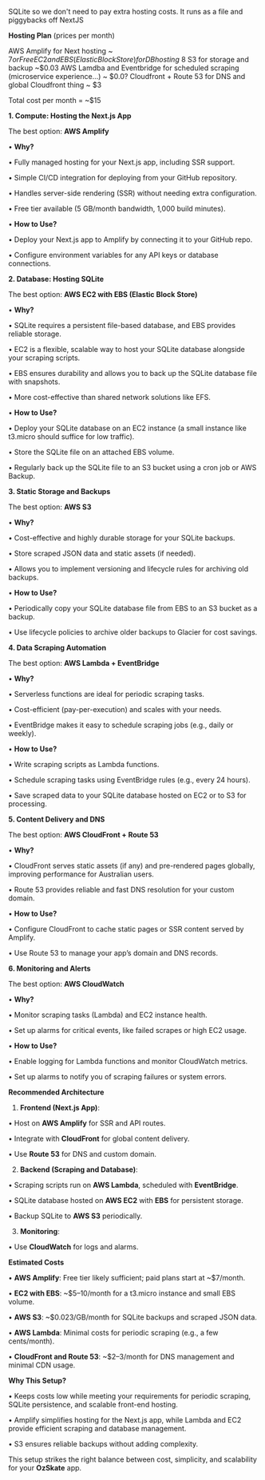 SQLite so we don't need to pay extra hosting costs.
It runs as a file and piggybacks off NextJS

**Hosting Plan** (prices per month)

AWS Amplify for Next hosting ~ $7 or Free
EC2 and EBS (Elastic Block Store) for DB hosting ~$8
S3 for storage and backup ~$0.03
AWS Lamdba and Eventbridge for scheduled scraping (microservice experience...) ~ $0.0?
Cloudfront + Route 53 for DNS and global Cloudfront thing ~ $3

Total cost per month = ~$15


**1. Compute: Hosting the Next.js App**

The best option: **AWS Amplify**

• **Why?**

• Fully managed hosting for your Next.js app, including SSR support.

• Simple CI/CD integration for deploying from your GitHub repository.

• Handles server-side rendering (SSR) without needing extra configuration.

• Free tier available (5 GB/month bandwidth, 1,000 build minutes).

• **How to Use?**

• Deploy your Next.js app to Amplify by connecting it to your GitHub repo.

• Configure environment variables for any API keys or database connections.

  

**2. Database: Hosting SQLite**

  

The best option: **AWS EC2 with EBS (Elastic Block Store)**

• **Why?**

• SQLite requires a persistent file-based database, and EBS provides reliable storage.

• EC2 is a flexible, scalable way to host your SQLite database alongside your scraping scripts.

• EBS ensures durability and allows you to back up the SQLite database file with snapshots.

• More cost-effective than shared network solutions like EFS.

• **How to Use?**

• Deploy your SQLite database on an EC2 instance (a small instance like t3.micro should suffice for low traffic).

• Store the SQLite file on an attached EBS volume.

• Regularly back up the SQLite file to an S3 bucket using a cron job or AWS Backup.

  

**3. Static Storage and Backups**

  

The best option: **AWS S3**

• **Why?**

• Cost-effective and highly durable storage for your SQLite backups.

• Store scraped JSON data and static assets (if needed).

• Allows you to implement versioning and lifecycle rules for archiving old backups.

• **How to Use?**

• Periodically copy your SQLite database file from EBS to an S3 bucket as a backup.

• Use lifecycle policies to archive older backups to Glacier for cost savings.

  

**4. Data Scraping Automation**

  

The best option: **AWS Lambda + EventBridge**

• **Why?**

• Serverless functions are ideal for periodic scraping tasks.

• Cost-efficient (pay-per-execution) and scales with your needs.

• EventBridge makes it easy to schedule scraping jobs (e.g., daily or weekly).

• **How to Use?**

• Write scraping scripts as Lambda functions.

• Schedule scraping tasks using EventBridge rules (e.g., every 24 hours).

• Save scraped data to your SQLite database hosted on EC2 or to S3 for processing.

  

**5. Content Delivery and DNS**

  

The best option: **AWS CloudFront + Route 53**

• **Why?**

• CloudFront serves static assets (if any) and pre-rendered pages globally, improving performance for Australian users.

• Route 53 provides reliable and fast DNS resolution for your custom domain.

• **How to Use?**

• Configure CloudFront to cache static pages or SSR content served by Amplify.

• Use Route 53 to manage your app’s domain and DNS records.

  

**6. Monitoring and Alerts**

  

The best option: **AWS CloudWatch**

• **Why?**

• Monitor scraping tasks (Lambda) and EC2 instance health.

• Set up alarms for critical events, like failed scrapes or high EC2 usage.

• **How to Use?**

• Enable logging for Lambda functions and monitor CloudWatch metrics.

• Set up alarms to notify you of scraping failures or system errors.

  

**Recommended Architecture**

  

1. **Frontend (Next.js App)**:

• Host on **AWS Amplify** for SSR and API routes.

• Integrate with **CloudFront** for global content delivery.

• Use **Route 53** for DNS and custom domain.

2. **Backend (Scraping and Database)**:

• Scraping scripts run on **AWS Lambda**, scheduled with **EventBridge**.

• SQLite database hosted on **AWS EC2** with **EBS** for persistent storage.

• Backup SQLite to **AWS S3** periodically.

3. **Monitoring**:

• Use **CloudWatch** for logs and alarms.

  

**Estimated Costs**

  

• **AWS Amplify**: Free tier likely sufficient; paid plans start at ~$7/month.

• **EC2 with EBS**: ~$5–10/month for a t3.micro instance and small EBS volume.

• **AWS S3**: ~$0.023/GB/month for SQLite backups and scraped JSON data.

• **AWS Lambda**: Minimal costs for periodic scraping (e.g., a few cents/month).

• **CloudFront and Route 53**: ~$2–3/month for DNS management and minimal CDN usage.

  

**Why This Setup?**

  

• Keeps costs low while meeting your requirements for periodic scraping, SQLite persistence, and scalable front-end hosting.

• Amplify simplifies hosting for the Next.js app, while Lambda and EC2 provide efficient scraping and database management.

• S3 ensures reliable backups without adding complexity.

  

This setup strikes the right balance between cost, simplicity, and scalability for your **OzSkate** app.
